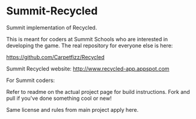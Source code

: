 Summit-Recycled
===============

Summit implementation of Recycled.

This is meant for coders at Summit Schools who are interested in developing the game. The real repository for everyone else is here:

https://github.com/Carpetfizz/Recycled

Summit Recycled website: http://www.recycled-app.appspot.com

For Summit coders:

Refer to readme on the actual project page for build instructions. Fork and pull if you've done something cool or new! 

Same license and rules from main project apply here.

